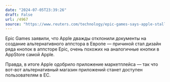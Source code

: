 ```yaml
---
date: "2024-07-05T23:39:26"
draft: False
url: /4967
source: "https://www.reuters.com/technology/epic-games-says-apple-stalling-launch-its-game-store-europe-2024-07-05/"
---
```


Epic Games заявили, что Apple дважды отклонили документы на создание альтернативного аппстора в Европе — причиной стал дизайн ряда кнопок в аппсторе Epic, очень похожих на аналогичные кнопки в AppStore самой Apple. 

Правда, в итоге Apple одобрило приложение маркетплейса — так что вот-вот альтернативный магазин приложений станет доступен пользователям в ЕС.
